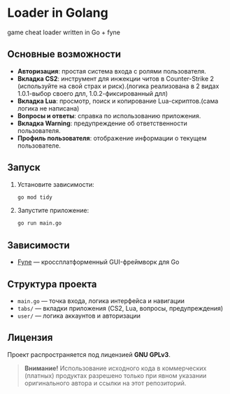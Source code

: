 # Loader in Golang

game cheat loader written in Go + fyne
## Основные возможности

- **Авторизация**: простая система входа с ролями пользователя.
- **Вкладка CS2**: инструмент для инжекции читов в Counter-Strike 2 (используйте на свой страх и риск).(логика реализована в 2 видах 1.0.1-выбор своего длл, 1.0.2-фиксированный длл)
- **Вкладка Lua**: просмотр, поиск и копирование Lua-скриптов.(сама логика не написана)
- **Вопросы и ответы**: справка по использованию приложения.
- **Вкладка Warning**: предупреждение об ответственности пользователя.
- **Профиль пользователя**: отображение информации о текущем пользователе.

## Запуск

1. Установите зависимости:
   ```bash
   go mod tidy
   ```
2. Запустите приложение:
   ```bash
   go run main.go
   ```

## Зависимости
- [Fyne](https://fyne.io/) — кроссплатформенный GUI-фреймворк для Go

## Структура проекта
- `main.go` — точка входа, логика интерфейса и навигации
- `tabs/` — вкладки приложения (CS2, Lua, вопросы, предупреждения)
- `user/` — логика аккаунтов и авторизации

## Лицензия

Проект распространяется под лицензией **GNU GPLv3**.

> **Внимание!** Использование исходного кода в коммерческих (платных) продуктах разрешено только при явном указании оригинального автора и ссылки на этот репозиторий.
